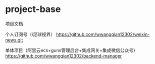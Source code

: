 # project-base
项目文档

个人订阅号（i足球视界）
https://github.com/wwangqian12302/weixin-news.git

单体项目（阿里云ecs+guns管理后台+集成网关+集成微信公众号）
https://github.com/wwangqian12302/backend-manager
